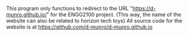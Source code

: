 This program only functions to redirect to the URL "https://d-munro.github.io/" for the ENGG2100 project.
(This way, the name of the website can also be related to horizon tech toys)
All source code for the website is at https://github.com/d-munro/d-munro.github.io
